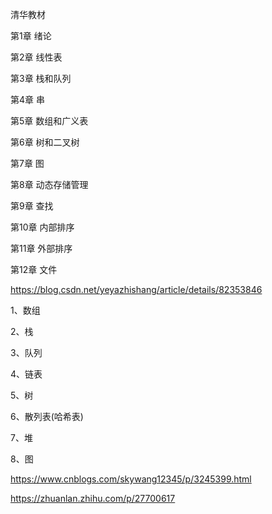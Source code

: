 清华教材

第1章 绪论

第2章 线性表

第3章 栈和队列

第4章 串

第5章 数组和广义表

第6章 树和二叉树

第7章 图

第8章 动态存储管理

第9章 查找

第10章 内部排序

第11章 外部排序

第12章 文件





https://blog.csdn.net/yeyazhishang/article/details/82353846

1、数组

2、栈

3、队列

4、链表

5、树

6、散列表(哈希表)

7、堆

8、图





https://www.cnblogs.com/skywang12345/p/3245399.html

https://zhuanlan.zhihu.com/p/27700617